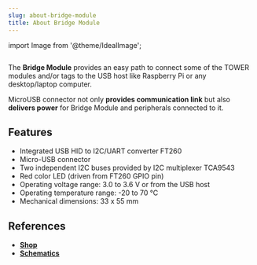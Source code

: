 ```yaml
---
slug: about-bridge-module
title: About Bridge Module
---
```

import Image from '@theme/IdealImage';

<div class="container">
  <div class="row">
    <div class="col col--4">
      <div><Image img={require('./bridge-module.png')} /></div>
    </div>
    <div class="col col--6">
      <p>
        The <b>Bridge Module</b> provides an easy path to connect some of the TOWER modules and/or tags to the USB host like Raspberry Pi or any desktop/laptop computer.
      </p>
      <p>
        MicroUSB connector not only <b>provides communication link</b> but also <b>delivers power</b> for Bridge Module and peripherals connected to it.
      </p>
    </div>
  </div>
</div>

## Features
- Integrated USB HID to I2C/UART converter FT260
- Micro-USB connector
- Two independent I2C buses provided by I2C multiplexer TCA9543
- Red color LED (driven from FT260 GPIO pin)
- Operating voltage range: 3.0 to 3.6 V or from the USB host
- Operating temperature range: -20 to 70 °C
- Mechanical dimensions: 33 x 55 mm

## References
- [**Shop**](https://shop.hardwario.com/bridge-module/)
- [**Schematics**](https://github.com/hardwario/twr-hardware/tree/master/out/bc-module-bridge)

